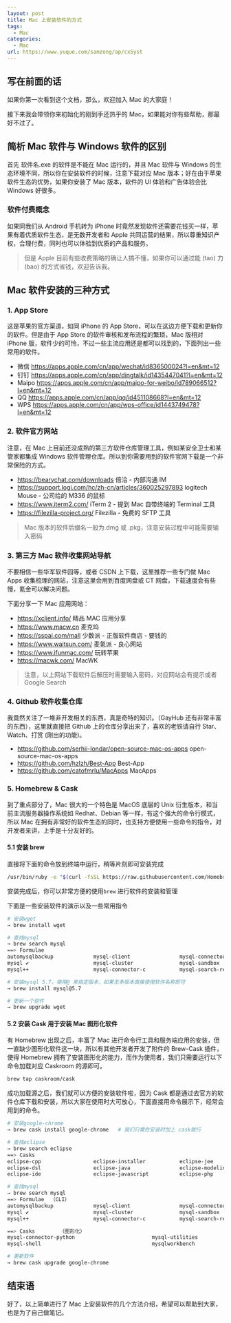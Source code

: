 ```yaml
---
layout: post
title: Mac 上安装软件的方式
tags:
  - Mac
categories:
  - Mac
url: https://www.yuque.com/samzong/ap/cx5yst
---
```



## 写在前面的话

如果你第一次看到这个文档，那么，欢迎加入 Mac 的大家庭！

接下来我会带领你来初始化的刚到手还热乎的 Mac，如果能对你有些帮助，那最好不过了。

## 简析 Mac 软件与 Windows 软件的区别

首先 软件名.exe 的软件是不能在 Mac 运行的，并且 Mac 软件与 Windows 的生态环境不同，所以你在安装软件的时候，注意下载对应 Mac 版本；好在由于苹果软件生态的优势，如果你安装了 Mac 版本，软件的 UI 体验和广告体验会比 Windows 好很多。

### 软件付费概念

如果同我们从 Android 手机转为 iPhone 时竟然发现软件还需要花钱买一样，苹果有着优质软件生态，是无数开发者和 Apple 共同运营的结果，所以尊重知识产权，合理付费，同时也可以体验到优质的产品和服务。

> 但是 Apple 目前有些收费策略的确让人搞不懂，如果你可以通过能 (tao) 力 (bao) 的方式省钱，欢迎告诉我。

## Mac 软件安装的三种方式

### 1. App Store

这是苹果的官方渠道，如同 iPhone 的 App Store，可以在这边方便下载和更新你的软件。但是由于 App Store 的软件审核和发布流程的繁琐，Mac 版相对 iPhone 版，软件少的可怜，不过一些主流应用还是都可以找到的，下面列出一些常用的软件。

- 微信 <https://apps.apple.com/cn/app/wechat/id836500024?l=en&mt=12>
- 钉钉 <https://apps.apple.com/cn/app/dingtalk/id1435447041?l=en&mt=12>
- Maipo <https://apps.apple.com/cn/app/maipo-for-weibo/id789066512?l=en&mt=12>
- QQ  <https://apps.apple.com/cn/app/qq/id451108668?l=en&mt=12>
- WPS <https://apps.apple.com/cn/app/wps-office/id1443749478?l=en&mt=12>

### 2. 软件官方网站

注意，在 Mac 上目前还没成熟的第三方软件仓库管理工具，例如某安全卫士和某管家都集成 Windows 软件管理仓库。所以到你需要用到的软件官网下载是一个非常保险的方式。

- <https://bearychat.com/downloads>  倍洽 - 内部沟通 IM
- <https://support.logi.com/hc/zh-cn/articles/360025297893>  logitech Mouse - 公司给的 M336 的鼠标
- <https://www.iterm2.com/>  iTerm 2 - 提到 Mac 自带终端的 Terminal 工具
- <https://filezilla-project.org/>  Filezilla - 免费的 SFTP 工具

> Mac 版本的软件后缀名一般为.dmg 或 .pkg，注意安装过程中可能需要输入密码

### 3. 第三方 Mac 软件收集网站导航

不要相信一些华军软件园等，或者 CSDN 上下载，这里推荐一些专门做 Mac Apps 收集梳理的网站，注意这里会用到百度网盘或 CT 网盘，下载速度会有些慢，氪金可以解决问题。

下面分享一下 Mac 应用网站：

- <https://xclient.info/>  精品 MAC 应用分享
- <https://www.macw.cn>  麦克坞
- <https://sspai.com/mall>  少数派 - 正版软件商店 - 要钱的
- <https://www.waitsun.com/> 麦氪派 - 良心网站
- <https://www.ifunmac.com/>  玩转苹果
- <https://macwk.com/> MacWK

> 注意，以上网站下载软件后解压时需要输入密码，对应网站会有提示或者 Google Search

### 4. Github 软件收集仓库

我竟然关注了一堆非开发相关的东西，真是奇特的知识。（GayHub 还有非常丰富的东西），这里就直接把 Github 上的仓库分享出来了，喜欢的老铁请自行 Star、Watch、打赏 (刚出的功能)。

- <https://github.com/serhii-londar/open-source-mac-os-apps>  open-source-mac-os-apps
- <https://github.com/hzlzh/Best-App>  Best-App
- <https://github.com/catofmrlu/MacApps>  MacApps

### 5. Homebrew & Cask

到了重点部分了，Mac 很大的一个特色是 MacOS 底层的 Unix 衍生版本，和当前主流服务器操作系统如 Redhat、Debian 等一样，有这个强大的命令行模式，所以 Mac 在拥有非常好的软件生态的同时，也支持方便使用一些命令的指令，对开发者来讲，上手是十分友好的。

#### 5.1 安装 brew

直接将下面的命令放到终端中运行，稍等片刻即可安装完成

```bash
/usr/bin/ruby -e "$(curl -fsSL https://raw.githubusercontent.com/Homebrew/install/master/install)"
```

安装完成后，你可以非常方便的使用`brew` 进行软件的安装和管理

下面是一些安装软件的演示以及一些常用指令

```bash
# 安装wget
→ brew install wget

# 查找mysql
→ brew search mysql
==> Formulae
automysqlbackup             mysql-client                mysql-connector-c++         mysql-utilities             mysql@5.7
mysql ✔                     mysql-cluster               mysql-sandbox               mysql@5.5 ✔                 mysqltuner
mysql++                     mysql-connector-c           mysql-search-replace        mysql@5.6 ✔

# 安装mysql 5.7，使用@ 来指定版本，如果无多版本直接使用软件名称即可
→ brew install mysql@5.7

# 更新一个软件
→ brew upgrade wget
```

#### 5.2 安装 Cask 用于安装 Mac 图形化软件

有 Homebrew 出现之后，丰富了 Mac 进行命令行工具和服务端应用的安装，但一直缺少图形化软件这一块，所以有其他开发者开发了附件的 Brew-Cask 插件，使得 Homebrew 拥有了安装图形化的能力，而作为使用者，我们只需要运行以下命令加载对应 Caskroom 的源即可。

```bash
brew tap caskroom/cask
```

成功加载源之后，我们就可以方便的安装软件啦，因为 Cask 都是通过去官方的软件仓库下载和安装，所以大家在使用时大可放心，下面直接用命令展示下，经常会用到的命令。

```bash
# 安装google-chrome
→ brew cask install google-chrome   # 我们只需在安装时加上 cask就行

# 查找eclipse
→ brew search eclipse
==> Casks
eclipse-cpp                 eclipse-installer           eclipse-jee                 eclipse-platform            eclipse-scout
eclipse-dsl                 eclipse-java                eclipse-modeling            eclipse-ptp                 eclipse-testing
eclipse-ide                 eclipse-javascript          eclipse-php                 eclipse-rcp                 nodeclipse

# 查找mysql 
→ brew search mysql
==> Formulae  （CLI）
automysqlbackup             mysql-client                mysql-connector-c++         mysql-utilities             mysql@5.7
mysql ✔                     mysql-cluster               mysql-sandbox               mysql@5.5 ✔                 mysqltuner
mysql++                     mysql-connector-c           mysql-search-replace        mysql@5.6 ✔

==> Casks        （图形化）
mysql-connector-python                         mysql-utilities                                navicat-for-mysql
mysql-shell                                    mysqlworkbench                                 sqlpro-for-mysql

# 更新软件 
→ brew cask upgrade google-chrome
```

## 结束语

好了，以上简单进行了 Mac 上安装软件的几个方法介绍，希望可以帮助到大家，也是为了自己做笔记。
